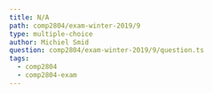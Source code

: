 ```yaml
---
title: N/A
path: comp2804/exam-winter-2019/9
type: multiple-choice
author: Michiel Smid
question: comp2804/exam-winter-2019/9/question.ts
tags:
  - comp2804
  - comp2804-exam
---
```

